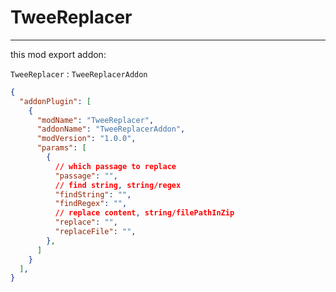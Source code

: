 
# TweeReplacer

---

this mod export addon:

`TweeReplacer` : `TweeReplacerAddon`

```json lines
{
  "addonPlugin": [
    {
      "modName": "TweeReplacer",
      "addonName": "TweeReplacerAddon",
      "modVersion": "1.0.0",
      "params": [
        {
          // which passage to replace
          "passage": "",
          // find string, string/regex
          "findString": "",
          "findRegex": "",
          // replace content, string/filePathInZip
          "replace": "",
          "replaceFile": "",
        },
      ]
    }
  ],
}
```
